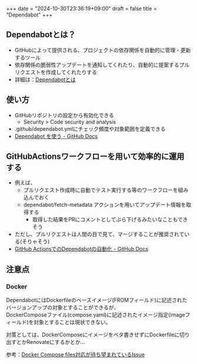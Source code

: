 +++
date = "2024-10-30T23:36:19+09:00"
draft = false
title = "Dependabot"
+++


## Dependabotとは？

- GitHubによって提供される、プロジェクトの依存関係を自動的に管理・更新するツール
- 依存関係の脆弱性アップデートを通知してくれたり、自動的に提案するプルリクエストを作成してくれたりする
- 詳細は：[Dependabotとは](https://docs.github.com/ja/code-security/supply-chain-security/understanding-your-software-supply-chain/about-supply-chain-security#what-is-dependabot)

## 使い方

- GitHubリポジトリの設定から有効化できる
  - Security > Code security and analysis
- .github/dependabot.ymlにチェック頻度や対象範囲を定義できる
- [Dependabot を使う - GitHub Docs](https://docs.github.com/ja/code-security/dependabot/working-with-dependabot)

## GitHubActionsワークフローを用いて効率的に運用する

- 例えば、
  - プルリクエスト作成時に自動でテスト実行する等のワークフローを組み込んでおく
  - dependabot/fetch-metadata アクションを用いてアップデート情報を取得する
    - 取得した結果をPRにコメントとしてぶら下げるみたいなこともできそう
- ただし、プルリクエストは人間の目で見て、マージすることが推奨されている(そりゃそう)
- [GitHub ActionsでのDependabotの自動化 - GitHub Docs](https://docs.github.com/ja/code-security/dependabot/working-with-dependabot/automating-dependabot-with-github-actions) 

## 注意点

### Docker

DependabotにはDockerfileのベースイメージ(FROMフィールド)に記述されたバージョンアップの対象とすることができるが、  
DockerComposeファイル(compose.yaml)に記述されたイメージ指定(imageフィールド)を対象とすることは現状できない。  

対策としては、DockerComposeにイメージをベタ書きせずにDockerfileに切り出すとかRenovateにするかとか...

参考：[Docker Compose files対応が待ち望まれているIssue](https://github.com/dependabot/dependabot-core/issues/390)